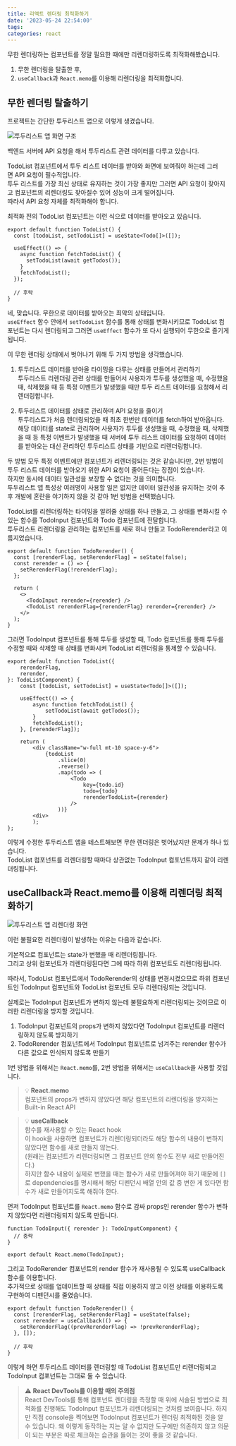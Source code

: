 ```yaml
---
title: 리액트 렌더링 최적화하기
date: '2023-05-24 22:54:00'
tags:
categories: react
---
```


무한 렌더링하는 컴포넌트를 정말 필요한 때에만 리렌더링하도록 최적화해봤습니다.

1. 무한 렌더링을 탈출한 후,
2. `useCallback`과 `React.memo`를 이용해 리렌더링을 최적화합니다.

## 무한 렌더링 탈출하기

프로젝트는 간단한 투두리스트 앱으로 이렇게 생겼습니다.

![투두리스트 앱 화면 구조](todolist-structure.png)

백엔드 서버에 API 요청을 해서 투두리스트 관련 데이터를 다루고 있습니다.

TodoList 컴포넌트에서 투두 리스트 데이터를 받아와 화면에 보여줘야 하는데 그러면 API 요청이 필수적입니다.  
투두 리스트를 가장 최신 상태로 유지하는 것이 가장 좋지만 그러면 API 요청이 잦아지고 컴포넌트의 리렌더링도 잦아질수 있어 성능이 크게 떨어집니다.  
따라서 API 요청 자체를 최적화해야 합니다.

최적화 전의 TodoList 컴포넌트는 이런 식으로 데이터를 받아오고 있습니다.

```tsx
export default function TodoList() {
  const [todoList, setTodoList] = useState<Todo[]>([]);

  useEffect(() => {
    async function fetchTodoList() {
      setTodoList(await getTodos());
    }
    fetchTodoList();
  });

  // 후략
}
```

네, 맞습니다. 무한으로 데이터를 받아오는 최악의 상태입니다.  
`useEffect` 함수 안에서 `setTodoList` 함수를 통해 상태를 변화시키므로 TodoList 컴포넌트는 다시 렌더링되고 그러면 `useEffect` 함수가 또 다시 실행되어 무한으로 즐기게 됩니다.

이 무한 렌더링 상태에서 벗어나기 위해 두 가지 방법을 생각했습니다.

1. 투두리스트 데이터를 받아올 타이밍을 다루는 상태를 만들어서 관리하기  
   투두리스트 리렌더링 관련 상태를 만들어서 사용자가 투두를 생성했을 때, 수정했을 때, 삭제했을 때 등 특정 이벤트가 발생했을 때만 투두 리스트 데이터를 요청해서 리렌더링합니다.

2. 투두리스트 데이터를 상태로 관리하며 API 요청을 줄이기  
   투두리스트가 처음 렌더링되었을 때 최초 한번만 데이터를 fetch하여 받아옵니다. 해당 데이터를 state로 관리하며 사용자가 투두를 생성했을 때, 수정했을 때, 삭제했을 때 등 특정 이벤트가 발생했을 때 서버에 투두 리스트 데이터를 요청하여 데이터를 받아오는 대신 관리하던 투두리스트 상태를 기반으로 리렌더링합니다.

두 방법 모두 특정 이벤트에만 컴포넌트가 리렌더링되는 것은 같습니다만, 2번 방법이 투두 리스트 데이터를 받아오기 위한 API 요청이 줄어든다는 장점이 있습니다.  
하지만 동시에 데이터 일관성을 보장할 수 없다는 것을 의미합니다.  
투두리스트 앱 특성상 여러명이 사용할 일은 없지만 데이터 일관성을 유지하는 것이 추후 개발에 혼란을 야기하지 않을 것 같아 1번 방법을 선택했습니다.

TodoList를 리렌더링하는 타이밍을 알려줄 상태를 하나 만들고, 그 상태를 변화시킬 수 있는 함수를 TodoInput 컴포넌트와 Todo 컴포넌트에 전달합니다.  
투두리스트 리렌더링을 관리하는 컴포넌트를 새로 하나 만들고 TodoRerender라고 이름지었습니다.

```tsx
export default function TodoRerender() {
  const [rerenderFlag, setRerenderFlag] = seState(false);
  const rerender = () => {
    setRerenderFlag(!rerenderFlag);
  };

  return (
    <>
      <TodoInput rerender={rerender} />
      <TodoList rerenderFlag={rerenderFlag} rerender={rerender} />
    </>
  );
}
```

그러면 TodoInput 컴포넌트를 통해 투두를 생성할 때, Todo 컴포넌트를 통해 투두를 수정할 때와 삭제할 때 상태를 변화시켜 TodoList 리렌더링을 통제할 수 있습니다.

```tsx
export default function TodoList({
	rerenderFlag,
	rerender,
}: TodoListComponent) {
	const [todoList, setTodoList] = useState<Todo[]>([]);

	useEffect(() => {
		async function fetchTodoList() {
			setTodoList(await getTodos());
		}
		fetchTodoList();
	}, [rerenderFlag]);

	return (
		<div className="w-full mt-10 space-y-6">
			{todoList
				.slice(0)
				.reverse()
				.map(todo => (
					<Todo
						key={todo.id}
						todo={todo}
						rerenderTodoList={rerender}
					/>
				))}
		<div>
		);
};
```

이렇게 수정한 투두리스트 앱을 테스트해보면 무한 렌더링은 벗어났지만 문제가 하나 있습니다.  
TodoList 컴포넌트를 리렌더링할 때마다 상관없는 TodoInput 컴포넌트까지 같이 리렌더링됩니다.

## useCallback과 React.memo를 이용해 리렌더링 최적화하기

![투두리스트 앱 리렌더링 화면](rendering-test.gif)

이런 불필요한 리렌더링이 발생하는 이유는 다음과 같습니다.

기본적으로 컴포넌트는 state가 변했을 때 리렌더링됩니다.  
그리고 상위 컴포넌트가 리렌더링된다면 그에 따라 하위 컴포넌트도 리렌더링됩니다.

따라서, TodoList 컴포넌트에서 TodoRerender의 상태를 변경시켰으므로 하위 컴포넌트인 TodoInput 컴포넌트와 TodoList 컴포넌트 모두 리렌더링되는 것입니다.

실제로는 TodoInput 컴포넌트가 변하지 않는데 불필요하게 리렌더링되는 것이므로 이러한 리렌더링을 방지할 것입니다.

1. TodoInput 컴포넌트의 props가 변하지 않았다면 TodoInput 컴포넌트를 리렌더링하지 않도록 방지하기
2. TodoRerender 컴포넌트에서 TodoInput 컴포넌트로 넘겨주는 rerender 함수가 다른 값으로 인식되지 않도록 만들기

1번 방법을 위해서는 `React.memo`를, 2번 방법을 위해서는 `useCallback`을 사용할 것입니다.

> 💡 **React.memo**  
>  컴포넌트의 props가 변하지 않았다면 해당 컴포넌트의 리렌더링을 방지하는 Built-in React API

> 💡 **useCallback**  
> 함수를 재사용할 수 있는 React hook  
> 이 hook을 사용하면 컴포넌트가 리렌더링되더라도 해당 함수의 내용이 변하지 않았다면 함수를 새로 만들지 않는다.  
> (원래는 컴포넌트가 리렌더링되면 그 컴포넌트 안의 함수도 전부 새로 만들어진다.)  
> 하지만 함수 내용이 실제로 변했을 때는 함수가 새로 만들어져야 하기 때문에 `[]`로 dependencies를 명시해서 해당 디펜던시 배열 안의 값 중 변한 게 있다면 함수가 새로 만들어지도록 해줘야 한다.

먼저 TodoInput 컴포넌트를 `React.memo` 함수로 감싸 props인 rerender 함수가 변하지 않았다면 리렌더링되지 않도록 만듭니다.

```tsx
function TodoInput({ rerender }: TodoInputComponent) {
  // 중략
}

export default React.memo(TodoInput);
```

그리고 TodoRerender 컴포넌트의 render 함수가 재사용될 수 있도록 useCallback 함수를 이용합니다.  
추가적으로 상태를 업데이트할 때 상태를 직접 이용하지 않고 이전 상태를 이용하도록 구현하여 디펜던시를 줄였습니다.

```tsx
export default function TodoRerender() {
  const [rerenderFlag, setRerenderFlag] = useState(false);
  const rerender = useCallback(() => {
    setRerenderFlag((prevRerenderFlag) => !prevRerenderFlag);
  }, []);

  // 후략
}
```

이렇게 하면 투두리스트 데이터를 렌더링할 때 TodoList 컴포넌트만 리렌더링되고 TodoInput 컴포넌트는 그대로 둘 수 있습니다.

> ⚠️ **React DevTools를 이용할 때의 주의점**  
> React DevTools를 통해 컴포넌트 렌더링을 측정할 때 위에 서술된 방법으로 최적화를 진행해도 TodoInput 컴포넌트가 리렌더링되는 것처럼 보여줍니다.
> 하지만 직접 console을 찍어보면 TodoInput 컴포넌트가 렌더링 최적화된 것을 알 수 있습니다.
> 왜 이렇게 동작하는 지는 알 수 없지만 도구에만 의존하지 않고 의문이 되는 부분은 따로 체크하는 습관을 들이는 것이 좋을 것 같습니다.

```toc

```
